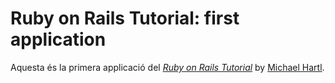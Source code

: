 # Ruby on Rails Tutorial: first application

Aquesta és la primera applicació del
[*Ruby on Rails Tutorial*](http://railstutorial.org) 
by [Michael Hartl](http://michaelhartl.com/).

